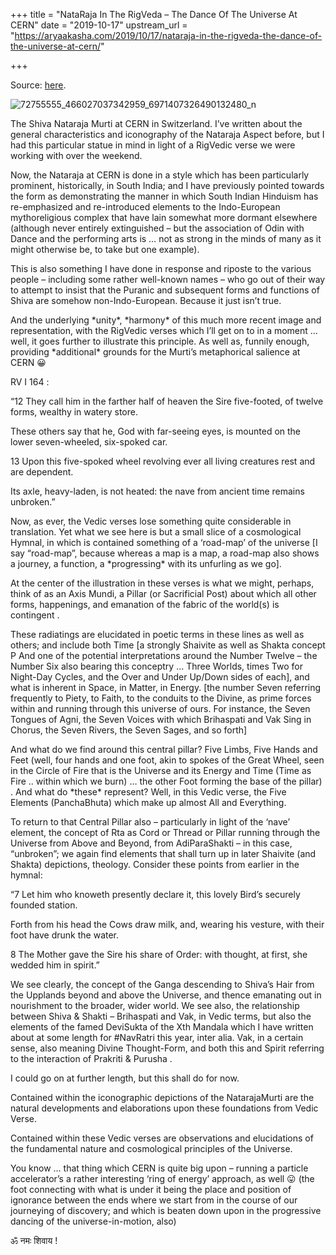 +++
title = "NataRaja In The RigVeda – The Dance Of The Universe At CERN"
date = "2019-10-17"
upstream_url = "https://aryaakasha.com/2019/10/17/nataraja-in-the-rigveda-the-dance-of-the-universe-at-cern/"

+++

Source: [here](https://aryaakasha.com/2019/10/17/nataraja-in-the-rigveda-the-dance-of-the-universe-at-cern/).

![72755555_466027037342959_6971407326490132480_n](https://aryaakasha.files.wordpress.com/2019/10/72755555_466027037342959_6971407326490132480_n.jpg?w=676)

The Shiva Nataraja Murti at CERN in Switzerland. I’ve written about the general characteristics and iconography of the Nataraja Aspect before, but I had this particular statue in mind in light of a RigVedic verse we were working with over the weekend.

Now, the Nataraja at CERN is done in a style which has been particularly prominent, historically, in South India; and I have previously pointed towards the form as demonstrating the manner in which South Indian Hinduism has re-emphasized and re-introduced elements to the Indo-European mythoreligious complex that have lain somewhat more dormant elsewhere (although never entirely extinguished – but the association of Odin with Dance and the performing arts is … not as strong in the minds of many as it might otherwise be, to take but one example).

This is also something I have done in response and riposte to the various people – including some rather well-known names – who go out of their way to attempt to insist that the Puranic and subsequent forms and functions of Shiva are somehow non-Indo-European. Because it just isn’t true.

And the underlying \*unity\*, \*harmony\* of this much more recent image and representation, with the RigVedic verses which I’ll get on to in a moment … well, it goes further to illustrate this principle. As well as, funnily enough, providing \*additional\* grounds for the Murti’s metaphorical salience at CERN 😀

RV I 164 :

“12 They call him in the farther half of heaven the Sire five-footed, of twelve forms, wealthy in watery store.

These others say that he, God with far-seeing eyes, is mounted on the lower seven-wheeled, six-spoked car.

13 Upon this five-spoked wheel revolving ever all living creatures rest and are dependent.

Its axle, heavy-laden, is not heated: the nave from ancient time remains unbroken.”

Now, as ever, the Vedic verses lose something quite considerable in translation. Yet what we see here is but a small slice of a cosmological Hymnal, in which is contained something of a ‘road-map’ of the universe \[I say “road-map”, because whereas a map is a map, a road-map also shows a journey, a function, a \*progressing\* with its unfurling as we go\].

At the center of the illustration in these verses is what we might, perhaps, think of as an Axis Mundi, a Pillar (or Sacrificial Post) about which all other forms, happenings, and emanation of the fabric of the world(s) is contingent .

These radiatings are elucidated in poetic terms in these lines as well as others; and include both Time \[a strongly Shaivite as well as Shakta concept P And one of the potential interpretations around the Number Twelve – the Number Six also bearing this conceptry … Three Worlds, times Two for Night-Day Cycles, and the Over and Under Up/Down sides of each\], and what is inherent in Space, in Matter, in Energy. \[the number Seven referring frequently to Piety, to Faith, to the conduits to the Divine, as prime forces within and running through this universe of ours. For instance, the Seven Tongues of Agni, the Seven Voices with which Brihaspati and Vak Sing in Chorus, the Seven Rivers, the Seven Sages, and so forth\]

And what do we find around this central pillar? Five Limbs, Five Hands and Feet (well, four hands and one foot, akin to spokes of the Great Wheel, seen in the Circle of Fire that is the Universe and its Energy and Time (Time as Fire .. within which we burn) … the other Foot forming the base of the pillar) . And what do \*these\* represent? Well, in this Vedic verse, the Five Elements (PanchaBhuta) which make up almost All and Everything.

To return to that Central Pillar also – particularly in light of the ‘nave’ element, the concept of Rta as Cord or Thread or Pillar running through the Universe from Above and Beyond, from AdiParaShakti – in this case, “unbroken”; we again find elements that shall turn up in later Shaivite (and Shakta) depictions, theology. Consider these points from earlier in the hymnal:

“7 Let him who knoweth presently declare it, this lovely Bird’s securely founded station.

Forth from his head the Cows draw milk, and, wearing his vesture, with their foot have drunk the water.

8 The Mother gave the Sire his share of Order: with thought, at first, she wedded him in spirit.”

We see clearly, the concept of the Ganga descending to Shiva’s Hair from the Upplands beyond and above the Universe, and thence emanating out in nourishment to the broader, wider world. We see also, the relationship between Shiva & Shakti – Brihaspati and Vak, in Vedic terms, but also the elements of the famed DeviSukta of the Xth Mandala which I have written about at some length for #NavRatri this year, inter alia. Vak, in a certain sense, also meaning Divine Thought-Form, and both this and Spirit referring to the interaction of Prakriti & Purusha .

I could go on at further length, but this shall do for now.

Contained within the iconographic depictions of the NatarajaMurti are the natural developments and elaborations upon these foundations from Vedic Verse.

Contained within these Vedic verses are observations and elucidations of the fundamental nature and cosmological principles of the Universe.

You know … that thing which CERN is quite big upon – running a particle accelerator’s a rather interesting ‘ring of energy’ approach, as well 😛 (the foot connecting with what is under it being the place and position of ignorance between the ends where we start from in the course of our journeying of discovery; and which is beaten down upon in the progressive dancing of the universe-in-motion, also)

ॐ नमः शिवाय !